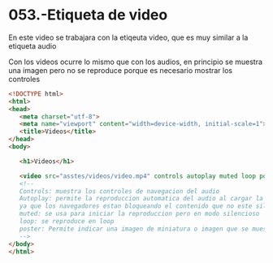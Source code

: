 053.-Etiqueta de video
===

En este video se trabajara con la etiqeuta video, que es muy similar a la etiqueta audio

Con los videos ocurre lo mismo que con los audios, en principio se muestra una imagen pero no se reproduce porque es necesario mostrar los controles

```html
<!DOCTYPE html>
<html>
<head>
   <meta charset="utf-8">
   <meta name="viewport" content="width=device-width, initial-scale=1">
   <title>Videos</title>
</head>
<body>

   <h1>Videos</h1>

   <video src="asstes/videos/video.mp4" controls autoplay muted loop poster="/assets/images/poster-video.webp"></video>
   <!--
   Controls: muestra los controles de navegacion del audio
   Autoplay: permite la reproduccion automatica del audio al cargar la pagina, pero se presenta un problema con esto
   ya que los navegadores estan bloqueando el contenido que no este silenciado. un ejemplo son los audios de instagram que fallarian si no tuviesen la caracteristica de reproducirse muteados por defecto. es decir el navegador bloquea contenido multimedia salvo que este muteado.
   muted: se usa para iniciar la reproduccion pero en modo silencioso
   loop: se reproduce en loop
   poster: Permite indicar una imagen de miniatura o imagen que se muestra antes de que se reproduzca el video
   -->
</body>
</html>
```